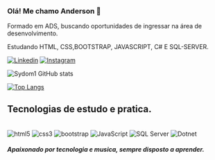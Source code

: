 ### Olá! Me chamo Anderson 👋

Formado em ADS, buscando oportunidades de ingressar na área de desenvolvimento.

Estudando HTML, CSS,BOOTSTRAP, JAVASCRIPT, C# E SQL-SERVER.

[![Linkedin](https://img.shields.io/badge/LinkedIn-0077B5?style=for-the-badge&logo=linkedin&logoColor=white)](https://www.linkedin.com/in/anderson-ara%C3%BAjo-b00538220/) [![Instagram](https://img.shields.io/badge/Instagram-E4405F?style=for-the-badge&logo=instagram&logoColor=white)](https://www.instagram.com/andersonteclasoficial/?next=%2F) 




![Sydom1 GitHub stats](https://github-readme-stats.vercel.app/api?username=sydom1&show_icons=true&theme=synthwave)

[![Top Langs](https://github-readme-stats.vercel.app/api/top-langs/?username=sydom1)](https://github.com/sydom1/github-readme-stats)

## Tecnologias de estudo e pratica.

<div style="display: inline_blok"> <br/>
  <img align="center" alt="html5" src="https://img.shields.io/badge/HTML5-E34F26?style=for-the-badge&logo=html5&logoColor=white" />
  <img align="center" alt="css3" src="https://img.shields.io/badge/CSS3-1572B6?style=for-the-badge&logo=css3&logoColor=white" />
  <img align="center" alt="bootstrap" src="https://img.shields.io/badge/Bootstrap-563d7c?logo=bootstrap&logoColor=white">
  <img align="center" alt="JavaScript" src="https://img.shields.io/badge/JavaScript-323330?style=for-the-badge&logo=javascript&logoColor=F7DF1E" />
  <img align="center" alt="SQL Server" src="https://img.shields.io/badge/Microsoft_SQL_Server-CC2927?style=for-the-badge&logo=microsoft-sql-server&logoColor=white" />
  <img align="center" alt="Dotnet" src="https://img.shields.io/badge/.NET-5C2D91?style=for-the-badge&logo=.net&logoColor=white" />
  
</div>

##### Apaixonado por tecnologia e musica, sempre disposto a aprender.

